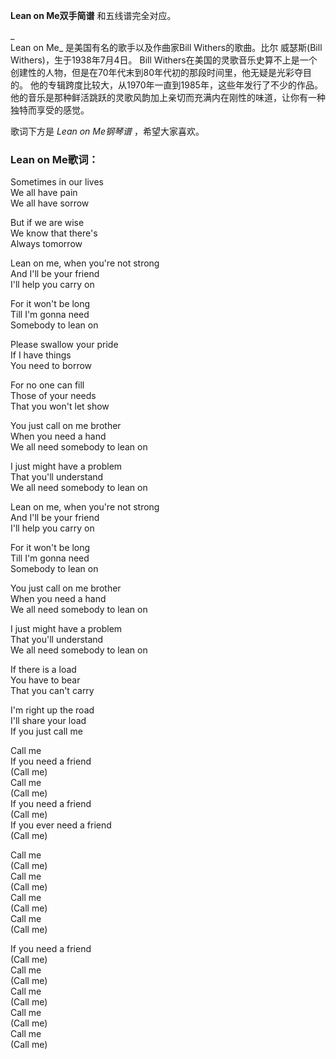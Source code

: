 

**Lean on Me双手简谱** 和五线谱完全对应。

_  
Lean on Me_ 是美国有名的歌手以及作曲家Bill Withers的歌曲。比尔 威瑟斯(Bill Withers)，生于1938年7月4日。
Bill Withers在美国的灵歌音乐史算不上是一个创建性的人物，但是在70年代末到80年代初的那段时间里，他无疑是光彩夺目的。
他的专辑跨度比较大，从1970年一直到1985年，这些年发行了不少的作品。他的音乐是那种鲜活跳跃的灵歌风韵加上亲切而充满内在刚性的味道，让你有一种独特而享受的感觉。

  
歌词下方是 _Lean on Me钢琴谱_ ，希望大家喜欢。

### Lean on Me歌词：

Sometimes in our lives  
We all have pain  
We all have sorrow

But if we are wise  
We know that there's  
Always tomorrow

Lean on me, when you're not strong  
And I'll be your friend  
I'll help you carry on

For it won't be long  
Till I'm gonna need  
Somebody to lean on

Please swallow your pride  
If I have things  
You need to borrow

For no one can fill  
Those of your needs  
That you won't let show

You just call on me brother  
When you need a hand  
We all need somebody to lean on

I just might have a problem  
That you'll understand  
We all need somebody to lean on

Lean on me, when you're not strong  
And I'll be your friend  
I'll help you carry on

For it won't be long  
Till I'm gonna need  
Somebody to lean on

You just call on me brother  
When you need a hand  
We all need somebody to lean on

I just might have a problem  
That you'll understand  
We all need somebody to lean on

If there is a load  
You have to bear  
That you can't carry

I'm right up the road  
I'll share your load  
If you just call me

Call me  
If you need a friend  
(Call me)  
Call me  
(Call me)  
If you need a friend  
(Call me)  
If you ever need a friend  
(Call me)

Call me  
(Call me)  
Call me  
(Call me)  
Call me  
(Call me)  
Call me  
(Call me)

If you need a friend  
(Call me)  
Call me  
(Call me)  
Call me  
(Call me)  
Call me  
(Call me)  
Call me  
(Call me)

